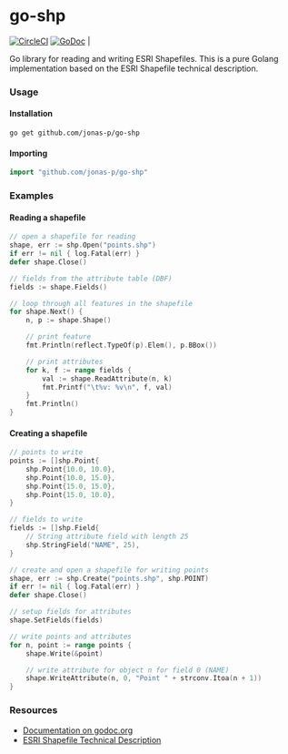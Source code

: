 # go-shp

[![CircleCI](https://circleci.com/gh/weathersource/go-shp.svg?style=shield)](https://circleci.com/gh/weathersource/go-shp)
[![GoDoc](https://img.shields.io/badge/godoc-ref-blue.svg)](https://godoc.org/github.com/weathersource/go-shp) |

Go library for reading and writing ESRI Shapefiles. This is a pure Golang implementation based on the ESRI Shapefile technical description.

### Usage

#### Installation

    go get github.com/jonas-p/go-shp

#### Importing

```go
import "github.com/jonas-p/go-shp"
```

### Examples

#### Reading a shapefile

```go
// open a shapefile for reading
shape, err := shp.Open("points.shp")
if err != nil { log.Fatal(err) }
defer shape.Close()

// fields from the attribute table (DBF)
fields := shape.Fields()

// loop through all features in the shapefile
for shape.Next() {
	n, p := shape.Shape()

	// print feature
	fmt.Println(reflect.TypeOf(p).Elem(), p.BBox())

	// print attributes
	for k, f := range fields {
		val := shape.ReadAttribute(n, k)
		fmt.Printf("\t%v: %v\n", f, val)
	}
	fmt.Println()
}
```

#### Creating a shapefile

```go
// points to write
points := []shp.Point{
	shp.Point{10.0, 10.0},
	shp.Point{10.0, 15.0},
	shp.Point{15.0, 15.0},
	shp.Point{15.0, 10.0},
}

// fields to write
fields := []shp.Field{
	// String attribute field with length 25
	shp.StringField("NAME", 25),
}

// create and open a shapefile for writing points
shape, err := shp.Create("points.shp", shp.POINT)
if err != nil { log.Fatal(err) }
defer shape.Close()

// setup fields for attributes
shape.SetFields(fields)

// write points and attributes
for n, point := range points {
	shape.Write(&point)

	// write attribute for object n for field 0 (NAME)
	shape.WriteAttribute(n, 0, "Point " + strconv.Itoa(n + 1))
}
```

### Resources

- [Documentation on godoc.org](http://godoc.org/github.com/jonas-p/go-shp)
- [ESRI Shapefile Technical Description](http://www.esri.com/library/whitepapers/pdfs/shapefile.pdf)
